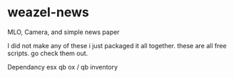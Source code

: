 # weazel-news
MLO, Camera, and simple news paper 

I did not make any of these i just packaged it all together. these are all free scripts.  go check them out. 


Dependancy
esx
qb
ox / qb inventory
